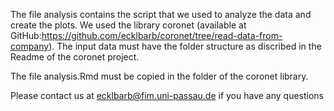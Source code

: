 The file analysis contains the script that we used to analyze the data and create the plots. We used the library coronet (available at GitHub:https://github.com/ecklbarb/coronet/tree/read-data-from-company). The input data must have the folder structure as discribed in the Readme of the coronet project.

The file analysis.Rmd must be copied in the folder of the coronet library.

Please contact us at ecklbarb@fim.uni-passau.de if you have any questions
